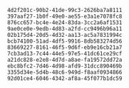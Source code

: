 
                4d2f201c-90b2-41de-99c3-2626ba7a8111
                397aaf27-1b0f-49e0-ae55-e3a1e7078fc8
                876cc657-bc4e-4e24-83da-3cc2a6af1531
                9ae0ce0e-9edb-4d83-a2fd-cc9496b96a11
                02b175d4-20d5-4d32-aa13-ac5a7831994c
                bcb74100-51ad-4df5-9916-8db583274d56
                83669227-8161-46f5-9d6f-eb9e16cb21a7
                7cb3ad13-7c44-44e5-97e5-41dc61ce29cf
                a21dc828-e2e8-4d7d-a8ae-fa19572dd72a
                ebc8bfc2-7d46-4d98-afd9-31dcc890469b
                3355d34e-5d4b-48c6-949d-f8aaf0934866
                92d01ce4-6046-4342-af8a-45f077b1dc59
                